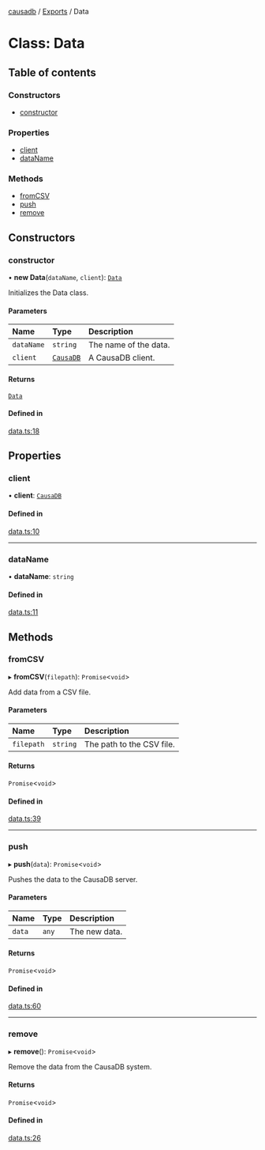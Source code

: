 [causadb](../README.md) / [Exports](../modules.md) / Data

# Class: Data

## Table of contents

### Constructors

- [constructor](Data.md#constructor)

### Properties

- [client](Data.md#client)
- [dataName](Data.md#dataname)

### Methods

- [fromCSV](Data.md#fromcsv)
- [push](Data.md#push)
- [remove](Data.md#remove)

## Constructors

### constructor

• **new Data**(`dataName`, `client`): [`Data`](Data.md)

Initializes the Data class.

#### Parameters

| Name | Type | Description |
| :------ | :------ | :------ |
| `dataName` | `string` | The name of the data. |
| `client` | [`CausaDB`](CausaDB.md) | A CausaDB client. |

#### Returns

[`Data`](Data.md)

#### Defined in

[data.ts:18](https://github.com/causalabs/causadb-node/blob/68bf704/src/data.ts#L18)

## Properties

### client

• **client**: [`CausaDB`](CausaDB.md)

#### Defined in

[data.ts:10](https://github.com/causalabs/causadb-node/blob/68bf704/src/data.ts#L10)

___

### dataName

• **dataName**: `string`

#### Defined in

[data.ts:11](https://github.com/causalabs/causadb-node/blob/68bf704/src/data.ts#L11)

## Methods

### fromCSV

▸ **fromCSV**(`filepath`): `Promise`\<`void`\>

Add data from a CSV file.

#### Parameters

| Name | Type | Description |
| :------ | :------ | :------ |
| `filepath` | `string` | The path to the CSV file. |

#### Returns

`Promise`\<`void`\>

#### Defined in

[data.ts:39](https://github.com/causalabs/causadb-node/blob/68bf704/src/data.ts#L39)

___

### push

▸ **push**(`data`): `Promise`\<`void`\>

Pushes the data to the CausaDB server.

#### Parameters

| Name | Type | Description |
| :------ | :------ | :------ |
| `data` | `any` | The new data. |

#### Returns

`Promise`\<`void`\>

#### Defined in

[data.ts:60](https://github.com/causalabs/causadb-node/blob/68bf704/src/data.ts#L60)

___

### remove

▸ **remove**(): `Promise`\<`void`\>

Remove the data from the CausaDB system.

#### Returns

`Promise`\<`void`\>

#### Defined in

[data.ts:26](https://github.com/causalabs/causadb-node/blob/68bf704/src/data.ts#L26)

